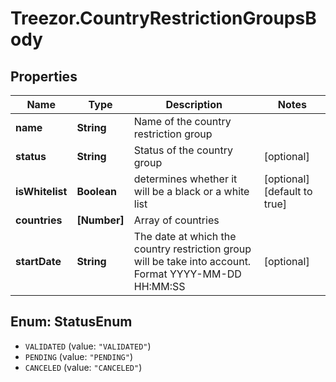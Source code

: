# Treezor.CountryRestrictionGroupsBody

## Properties
Name | Type | Description | Notes
------------ | ------------- | ------------- | -------------
**name** | **String** | Name of the country restriction group | 
**status** | **String** | Status of the country group | [optional] 
**isWhitelist** | **Boolean** | determines whether it will be a black or a white list | [optional] [default to true]
**countries** | **[Number]** | Array of countries | 
**startDate** | **String** | The date at which the country restriction group will be take into account. Format YYYY-MM-DD HH:MM:SS | [optional] 

<a name="StatusEnum"></a>
## Enum: StatusEnum

* `VALIDATED` (value: `"VALIDATED"`)
* `PENDING` (value: `"PENDING"`)
* `CANCELED` (value: `"CANCELED"`)

